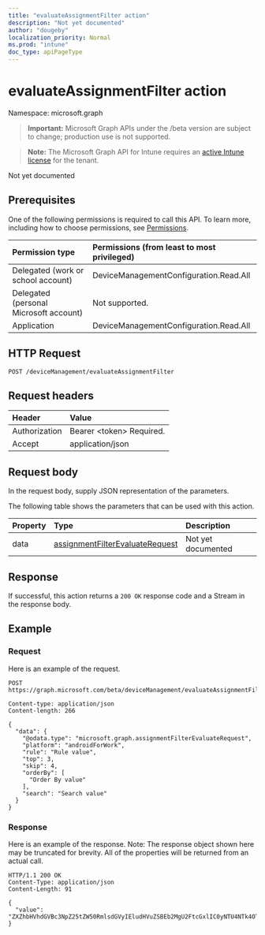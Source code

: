 ```yaml
---
title: "evaluateAssignmentFilter action"
description: "Not yet documented"
author: "dougeby"
localization_priority: Normal
ms.prod: "intune"
doc_type: apiPageType
---
```


# evaluateAssignmentFilter action

Namespace: microsoft.graph

> **Important:** Microsoft Graph APIs under the /beta version are subject to change; production use is not supported.

> **Note:** The Microsoft Graph API for Intune requires an [active Intune license](https://go.microsoft.com/fwlink/?linkid=839381) for the tenant.

Not yet documented

## Prerequisites
One of the following permissions is required to call this API. To learn more, including how to choose permissions, see [Permissions](/graph/permissions-reference).

|Permission type|Permissions (from least to most privileged)|
|:---|:---|
|Delegated (work or school account)|DeviceManagementConfiguration.Read.All|
|Delegated (personal Microsoft account)|Not supported.|
|Application|DeviceManagementConfiguration.Read.All|

## HTTP Request
<!-- {
  "blockType": "ignored"
}
-->
``` http
POST /deviceManagement/evaluateAssignmentFilter
```

## Request headers
|Header|Value|
|:---|:---|
|Authorization|Bearer &lt;token&gt; Required.|
|Accept|application/json|

## Request body
In the request body, supply JSON representation of the parameters.

The following table shows the parameters that can be used with this action.

|Property|Type|Description|
|:---|:---|:---|
|data|[assignmentFilterEvaluateRequest](../resources/intune-policyset-assignmentfilterevaluaterequest.md)|Not yet documented|



## Response
If successful, this action returns a `200 OK` response code and a Stream in the response body.

## Example

### Request
Here is an example of the request.
``` http
POST https://graph.microsoft.com/beta/deviceManagement/evaluateAssignmentFilter

Content-type: application/json
Content-length: 266

{
  "data": {
    "@odata.type": "microsoft.graph.assignmentFilterEvaluateRequest",
    "platform": "androidForWork",
    "rule": "Rule value",
    "top": 3,
    "skip": 4,
    "orderBy": [
      "Order By value"
    ],
    "search": "Search value"
  }
}
```

### Response
Here is an example of the response. Note: The response object shown here may be truncated for brevity. All of the properties will be returned from an actual call.
``` http
HTTP/1.1 200 OK
Content-Type: application/json
Content-Length: 91

{
  "value": "ZXZhbHVhdGVBc3NpZ25tZW50RmlsdGVyIEludHVuZSBEb2MgU2FtcGxlIC0yNTU4NTk4OTA="
}
```





